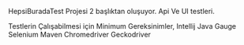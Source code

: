 HepsiBuradaTest Projesi 2 başlıktan oluşuyor.
Api Ve UI testleri.

Testlerin Çalışabilmesi için Minimum Gereksinimler,
Intellij
Java
Gauge
Selenium
Maven
Chromedriver
Geckodriver